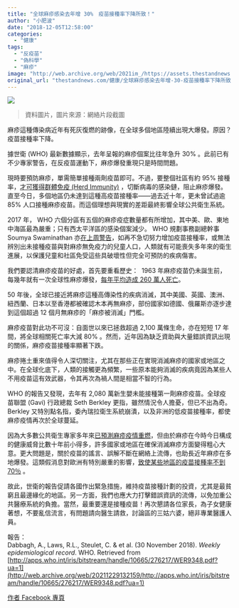 ```yaml
---
title: "全球麻疹感染去年增 30%　疫苗接種率下降所致！"
author: "小肥波"
date: "2018-12-05T12:58:00"
categories:
  - "健康"
tags:
  - "反疫苗"
  - "偽科學"
  - "麻疹"
image: "http://web.archive.org/web/2021im_/https://assets.thestandnews.com/media/photos/va_owriO.png"
original_url: "thestandnews.com/健康/全球麻疹感染去年增-30-疫苗接種率下降所致"
---
```

![](http://web.archive.org/web/2021im_/https://assets.thestandnews.com/media/photos/va_owriO.png)
> 資料圖片，圖片來源：網絡片段截圖

麻疹這種傳染病近年有死灰復燃的跡像，在全球多個地區陸續出現大爆發。原因？疫苗接種率下降。

據世衛 (WHO) 最新數據顯示，去年呈報的麻疹個案比往年急升 30% 。此前已有不少專家警告，在反疫苗運動下，麻疹爆發重現只是時間問題。

現時要預防麻疹，單需簡單接種兩劑疫苗即可。不過，要整個社區有約 95% 接種率，[才可獲得群體免疫 (Herd Immunity)](../../cosmos/%E5%AE%B6%E9%95%B7%E8%B7%9F%E9%A2%A8%E5%8F%8D%E7%96%AB%E8%8B%97-%E9%9A%A8%E6%99%82%E5%AE%B3%E5%B7%B1%E5%AE%B3%E4%BA%BA/) ，切斷病毒的感染鏈，阻止麻疹爆發。直至今日，多個地區仍未達到這種高疫苗接種率——過去近十年，更未曾試過逾 85% 人口接種麻疹疫苗。而這個理想與現實的差距最終影響全球公共衛生系統。

2017 年， WHO 六個分區有五個的麻疹疫症數量都有所增加，其中美、歐、東地中海區最為嚴重；只有西太平洋區的感染個案減少。 WHO 規劃事務副總幹事 Soumya Swaminathan 亦[在上周警告](http://web.archive.org/web/20211229132159/http://www.who.int/news-room/detail/29-11-2018-measles-cases-spike-globally-due-to-gaps-in-vaccination-coverage)，如再不急切努力增加疫苗接種率，或無法辨別出未接種疫苗與對麻疹無免疫力的兒童人口，人類就有可能喪失多年來的衛生進展，以保護兒童和社區免受這些具破壞性但完全可預防的疾病傷害。

我們要認清麻疹疫苗的好處，首先要重看歷史：  1963 年麻疹疫苗仍未誕生前，每幾年就有一次全球性麻疹爆發，[每年平均造成 260 萬人死亡](http://web.archive.org/web/20211229132159/http://www.who.int/news-room/fact-sheets/detail/measles)。

50 年後，全球已接近將麻疹這種高傳染性的疾病消滅，其中美國、英國、澳洲、紐西蘭、日本以至香港都被確認木本再無麻疹，部份國家如德國、俄羅斯亦逐步達到這個超過 12 個月無麻疹的「麻疹被消滅」門檻。

麻疹疫苗對此功不可沒：自面世以來已拯救超過 2,100 萬條生命，亦在短短 17 年間，將全球相關死亡率大減 80% 。然而，近年因為缺乏資助與大量錯誤資訊出現的關係，麻疹疫苗接種率顯著下跌。

麻疹捲土重來值得令人深切關注，尤其在那些正在實現消滅麻疹的國家或地區之中。在全球化底下，人類的接觸更為頻繁，一些原本能夠消滅的疾病竟因為某些人不用疫苗這有效武器，令其再次為禍人間是相當不智的行為。

WHO 的報告又發現，去年有 2,080 萬新生嬰未能接種第一劑麻疹疫苗。全球疫苗聯盟 (Gavi) 行政總裁 Seth Berkley 更指，雖然情況令人擔憂，但已不出為奇。Berkley 又特別點名指，委內瑞拉衛生系統崩潰，以及非洲的低疫苗接種率，都使麻疹疫情再次於全球蔓延。

因為大多數公共衛生專家多年來[已預測麻疹疫情重燃](http://web.archive.org/web/20211229132159/http://www.who.int/mediacentre/news/releases/2014/eliminating-measles/en/)，但由於麻疹在今時今日構成的健康威脅比數十年前小得多，許多國家或地區在確保消滅麻疹方面變得粗心大意。更大問題是，關於疫苗的謠言、誤解不斷在網絡上流傳，也助長近年麻疹在多地爆發。這類假消息對歐洲有特別嚴重的影響，[致使某些地區的疫苗接種率不到 70％](../../cosmos/%E7%A9%B6%E7%AB%9F%E5%8F%8D%E7%96%AB%E8%8B%97%E5%8F%8D%E5%88%B0%E4%BD%95%E6%99%82-2018-%E4%B8%8A%E5%8D%8A%E5%B9%B4%E9%BA%BB%E7%96%B9%E8%87%B4%E6%AD%90%E6%B4%B2-37-%E4%BA%BA%E6%AD%BB/) 。

故此，世衛的報告促請各國作出緊急措施，維持疫苗接種計劃的投資，尤其是最貧窮且最邊緣化的地區。另一方面，我們也應大力打擊錯誤資訊的流傳，以免加重公共醫療系統的負擔。當然，最重要還是接種疫苗！再次懇請各位家長，為子女健康著想，不要亂信流言，有問題請向醫生請救，討論區的三姑六婆，絕非專業醫護人員。

報告：  
Dabbagh, A., Laws, R.L., Steulet, C. & et al. (30 November 2018). _Weekly epidemiological record_. WHO. Retrieved from [http://apps.who.int/iris/bitstream/handle/10665/276217/WER9348.pdf?ua=1](http://web.archive.org/web/20211229132159/http://apps.who.int/iris/bitstream/handle/10665/276217/WER9348.pdf?ua=1)

[作者 Facebook 專頁](http://web.archive.org/web/20211229132159/http://www.facebook.com/siufeiball)